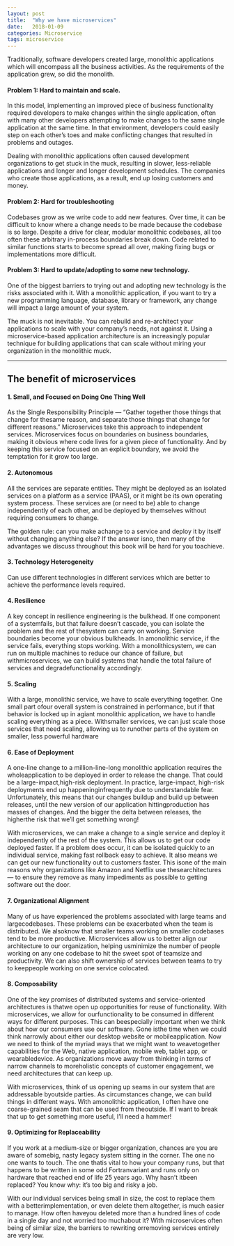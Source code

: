 ```yaml
---
layout: post
title:  "Why we have microservices"
date:   2018-01-09
categories: Microservice 
tags: microservice 
---
```


Traditionally, software developers created large, monolithic applications which will encompass all the business activities. As the requirements of the application grew, so did the monolith.

#### Problem 1: Hard to maintain and scale.
In this model, implementing an improved piece of business functionality required developers to make changes within the single application, often with many other developers attempting to make changes to the same single application at the same time. In that environment, developers could easily step on each other’s toes and make conflicting changes that resulted in problems and outages.

Dealing with monolithic applications often caused development organizations to get stuck in the muck, resulting in slower, less-reliable applications and longer and longer development schedules. The companies who create those applications, as a result, end up losing customers and money.

#### Problem 2: Hard for troubleshooting
Codebases grow as we write code to add new features. Over time, it can be difficult to know where a change needs to be made because the codebase is so large. Despite a drive for clear, modular monolithic codebases, all too often these arbitrary in-process boundaries break down. Code related to similar functions starts to become spread all over, making fixing bugs or implementations more difficult.

#### Problem 3: Hard to update/adopting to some new technology.
One of the biggest barriers to trying out and adopting new technology is the risks associated with it. With a monolithic application, if you want to try a new programming language, database, library or framework, any change will impact a large amount of your system.

The muck is not inevitable. You can rebuild and re-architect your applications to scale with your company’s needs, not against it. Using a microservice-based application architecture is an increasingly popular technique for building applications that can scale without miring your organization in the monolithic muck.


------
  
## The benefit of microservices

#### 1. Small, and Focused on Doing One Thing Well 
As the Single Responsibility Principle — “Gather together those things that change for thesame reason, and separate those things that change for different reasons.” Microservices take this approach to independent services. Microservices focus on boundaries on business boundaries, making it obvious where code lives for a given piece of functionality. And by keeping this service focused on an explicit boundary, we avoid the temptation for it grow too large.

#### 2. Autonomous  
All the services are separate entities. They might be deployed as an isolated services on a platform as a service (PAAS), or it might be its own operating system process. These services are (or need to be) able to change independently of each other, and be deployed by themselves without requiring consumers to change.

The golden rule: can you make achange to a service and deploy it by itself without changing anything else? If the answer isno, then many of the advantages we discuss throughout this book will be hard for you toachieve.

#### 3. Technology Heterogeneity  
Can use different technologies in different services which are better to achieve the performance levels required.

#### 4. Resilience
A key concept in resilience engineering is the bulkhead. If one component of a systemfails, but that failure doesn’t cascade, you can isolate the problem and the rest of thesystem can carry on working. Service boundaries become your obvious bulkheads. In amonolithic service, if the service fails, everything stops working. With a monolithicsystem, we can run on multiple machines to reduce our chance of failure, but withmicroservices, we can build systems that handle the total failure of services and degradefunctionality accordingly.

#### 5. Scaling
With a large, monolithic service, we have to scale everything together. One small part ofour overall system is constrained in performance, but if that behavior is locked up in agiant monolithic application, we have to handle scaling everything as a piece. Withsmaller services, we can just scale those services that need scaling, allowing us to runother parts of the system on smaller, less powerful hardware

#### 6. Ease of Deployment
A one-line change to a million-line-long monolithic application requires the wholeapplication to be deployed in order to release the change. That could be a large-impact,high-risk deployment. In practice, large-impact, high-risk deployments end up happeninginfrequently due to understandable fear. Unfortunately, this means that our changes buildup and build up between releases, until the new version of our application hittingproduction has masses of changes. And the bigger the delta between releases, the higherthe risk that we’ll get something wrong!

With microservices, we can make a change to a single service and deploy it independently of the rest of the system. This allows us to get our code deployed faster. If a problem does occur, it can be isolated quickly to an individual service, making fast rollback easy to achieve. It also means we can get our new functionality out to customers faster. This isone of the main reasons why organizations like Amazon and Netflix use thesearchitectures — to ensure they remove as many impediments as possible to getting software out the door.

#### 7. Organizational Alignment
Many of us have experienced the problems associated with large teams and largecodebases. These problems can be exacerbated when the team is distributed. We alsoknow that smaller teams working on smaller codebases tend to be more productive.
Microservices allow us to better align our architecture to our organization, helping usminimize the number of people working on any one codebase to hit the sweet spot of teamsize and productivity. We can also shift ownership of services between teams to try to keeppeople working on one service colocated. 

#### 8. Composability
One of the key promises of distributed systems and service-oriented architectures is thatwe open up opportunities for reuse of functionality. With microservices, we allow for ourfunctionality to be consumed in different ways for different purposes. This can beespecially important when we think about how our consumers use our software. Gone isthe time when we could think narrowly about either our desktop website or mobileapplication. Now we need to think of the myriad ways that we might want to weavetogether capabilities for the Web, native application, mobile web, tablet app, or wearabledevice. As organizations move away from thinking in terms of narrow channels to moreholistic concepts of customer engagement, we need architectures that can keep up.

With microservices, think of us opening up seams in our system that are addressable byoutside parties. As circumstances change, we can build things in different ways. With amonolithic application, I often have one coarse-grained seam that can be used from theoutside. If I want to break that up to get something more useful, I’ll need a hammer!

#### 9. Optimizing for Replaceability
If you work at a medium-size or bigger organization, chances are you are aware of somebig, nasty legacy system sitting in the corner. The one no one wants to touch. The one thatis vital to how your company runs, but that happens to be written in some odd Fortranvariant and runs only on hardware that reached end of life 25 years ago. Why hasn’t itbeen replaced? You know why: it’s too big and risky a job.

With our individual services being small in size, the cost to replace them with a betterimplementation, or even delete them altogether, is much easier to manage. How often haveyou deleted more than a hundred lines of code in a single day and not worried too muchabout it? With microservices often being of similar size, the barriers to rewriting orremoving services entirely are very low.
